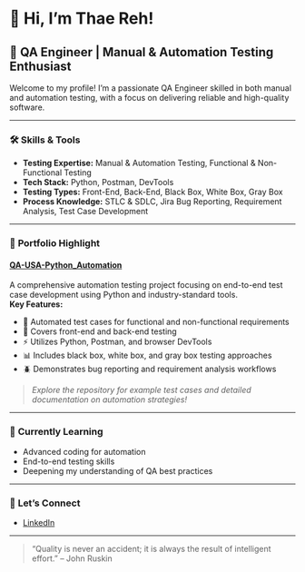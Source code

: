 # 👋 Hi, I’m Thae Reh!

## 🧪 QA Engineer | Manual & Automation Testing Enthusiast

Welcome to my profile! I’m a passionate QA Engineer skilled in both manual and automation testing, with a focus on delivering reliable and high-quality software.

---

### 🛠️ **Skills & Tools**
- **Testing Expertise:** Manual & Automation Testing, Functional & Non-Functional Testing
- **Tech Stack:** Python, Postman, DevTools
- **Testing Types:** Front-End, Back-End, Black Box, White Box, Gray Box
- **Process Knowledge:** STLC & SDLC, Jira Bug Reporting, Requirement Analysis, Test Case Development

---

### 🚀 **Portfolio Highlight**
#### [QA-USA-Python_Automation](https://github.com/Thaereh/QA-USA-Python_Automation)
A comprehensive automation testing project focusing on end-to-end test case development using Python and industry-standard tools.  
**Key Features:**
- 📝 Automated test cases for functional and non-functional requirements
- 🧪 Covers front-end and back-end testing
- ⚡ Utilizes Python, Postman, and browser DevTools
- 📊 Includes black box, white box, and gray box testing approaches
- 🪲 Demonstrates bug reporting and requirement analysis workflows

> _Explore the repository for example test cases and detailed documentation on automation strategies!_

---

### 🌱 **Currently Learning**
- Advanced coding for automation
- End-to-end testing skills
- Deepening my understanding of QA best practices

---

### 🤝 **Let’s Connect**
- [LinkedIn](https://www.linkedin.com/in/thae-reh-751631365)

---

> “Quality is never an accident; it is always the result of intelligent effort.” – John Ruskin

<!--
**Thaereh/Thaereh** is a ✨ special ✨ repository because its `README.md` (this file) appears on your GitHub profile.
-->
